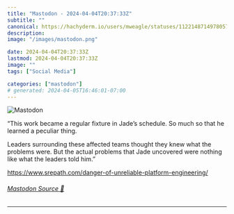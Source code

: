 ```yaml
---
title: "Mastodon - 2024-04-04T20:37:33Z"
subtitle: ""
canonical: https://hachyderm.io/users/mweagle/statuses/112214871497805727
description:
image: "/images/mastodon.png"

date: 2024-04-04T20:37:33Z
lastmod: 2024-04-04T20:37:33Z
image: ""
tags: ["Social Media"]

categories: ["mastodon"]
# generated: 2024-04-05T16:46:01-07:00
---
```

![Mastodon](/images/mastodon.png)

<p>“This work became a regular fixture in Jade’s schedule. So much so that he learned a peculiar thing. </p><p>Leaders surrounding these affected teams thought they knew what the problems were. But the actual problems that Jade uncovered were nothing like what the leaders told him.”</p><p><a href="https://www.srepath.com/danger-of-unreliable-platform-engineering/" target="_blank" rel="nofollow noopener noreferrer" translate="no"><span class="invisible">https://www.</span><span class="ellipsis">srepath.com/danger-of-unreliab</span><span class="invisible">le-platform-engineering/</span></a></p>


###### [Mastodon Source 🐘](https://hachyderm.io/@mweagle/112214871497805727)

___
